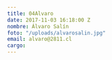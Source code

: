 ```yaml
---
title: 04Alvaro
date: 2017-11-03 16:18:00 Z
nombre: Álvaro Salín
foto: "/uploads/alvarosalin.jpg"
email: alvaro@2811.cl
cargo: 
---
```


